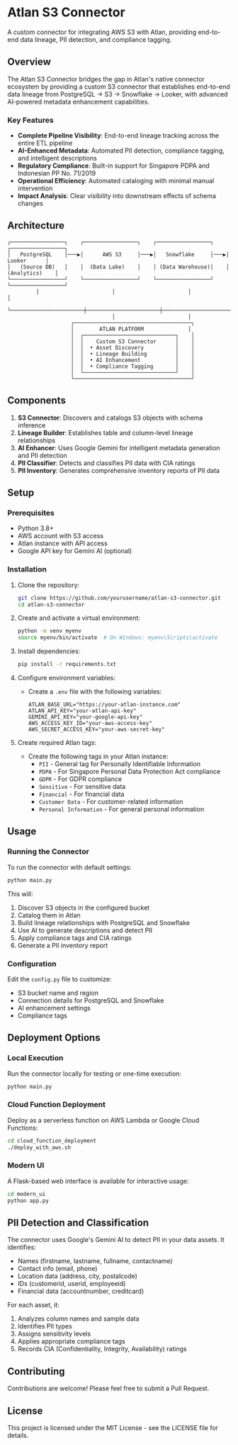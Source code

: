 # Atlan S3 Connector

A custom connector for integrating AWS S3 with Atlan, providing end-to-end data lineage, PII detection, and compliance tagging.

## Overview

The Atlan S3 Connector bridges the gap in Atlan's native connector ecosystem by providing a custom S3 connector that establishes end-to-end data lineage from PostgreSQL → S3 → Snowflake → Looker, with advanced AI-powered metadata enhancement capabilities.

### Key Features

- **Complete Pipeline Visibility**: End-to-end lineage tracking across the entire ETL pipeline
- **AI-Enhanced Metadata**: Automated PII detection, compliance tagging, and intelligent descriptions
- **Regulatory Compliance**: Built-in support for Singapore PDPA and Indonesian PP No. 71/2019
- **Operational Efficiency**: Automated cataloging with minimal manual intervention
- **Impact Analysis**: Clear visibility into downstream effects of schema changes

## Architecture

```
┌─────────────────┐    ┌─────────────────┐    ┌─────────────────┐    ┌─────────────────┐
│   PostgreSQL    │───▶│      AWS S3     │───▶│   Snowflake     │───▶│     Looker      │
│   (Source DB)   │    │  (Data Lake)    │    │ (Data Warehouse)│    │  (Analytics)    │
└─────────────────┘    └─────────────────┘    └─────────────────┘    └─────────────────┘
         │                       │                       │                       │
         └───────────────────────┼───────────────────────┼───────────────────────┘
                                 │                       │
                    ┌─────────────────────────────────────┐
                    │        ATLAN PLATFORM              │
                    │  ┌─────────────────────────────┐    │
                    │  │    Custom S3 Connector      │    │
                    │  │  • Asset Discovery          │    │
                    │  │  • Lineage Building         │    │
                    │  │  • AI Enhancement           │    │
                    │  │  • Compliance Tagging       │    │
                    │  └─────────────────────────────┘    │
                    └─────────────────────────────────────┘
```

## Components

1. **S3 Connector**: Discovers and catalogs S3 objects with schema inference
2. **Lineage Builder**: Establishes table and column-level lineage relationships
3. **AI Enhancer**: Uses Google Gemini for intelligent metadata generation and PII detection
4. **PII Classifier**: Detects and classifies PII data with CIA ratings
5. **PII Inventory**: Generates comprehensive inventory reports of PII data

## Setup

### Prerequisites

- Python 3.8+
- AWS account with S3 access
- Atlan instance with API access
- Google API key for Gemini AI (optional)

### Installation

1. Clone the repository:
   ```bash
   git clone https://github.com/yourusername/atlan-s3-connector.git
   cd atlan-s3-connector
   ```

2. Create and activate a virtual environment:
   ```bash
   python -m venv myenv
   source myenv/bin/activate  # On Windows: myenv\Scripts\activate
   ```

3. Install dependencies:
   ```bash
   pip install -r requirements.txt
   ```

4. Configure environment variables:
   - Create a `.env` file with the following variables:
     ```
     ATLAN_BASE_URL="https://your-atlan-instance.com"
     ATLAN_API_KEY="your-atlan-api-key"
     GEMINI_API_KEY="your-google-api-key"
     AWS_ACCESS_KEY_ID="your-aws-access-key"
     AWS_SECRET_ACCESS_KEY="your-aws-secret-key"
     ```

5. Create required Atlan tags:
   - Create the following tags in your Atlan instance:
     - `PII` - General tag for Personally Identifiable Information
     - `PDPA` - For Singapore Personal Data Protection Act compliance
     - `GDPR` - For GDPR compliance
     - `Sensitive` - For sensitive data
     - `Financial` - For financial data
     - `Customer Data` - For customer-related information
     - `Personal Information` - For general personal information

## Usage

### Running the Connector

To run the connector with default settings:

```bash
python main.py
```

This will:
1. Discover S3 objects in the configured bucket
2. Catalog them in Atlan
3. Build lineage relationships with PostgreSQL and Snowflake
4. Use AI to generate descriptions and detect PII
5. Apply compliance tags and CIA ratings
6. Generate a PII inventory report

### Configuration

Edit the `config.py` file to customize:

- S3 bucket name and region
- Connection details for PostgreSQL and Snowflake
- AI enhancement settings
- Compliance tags

## Deployment Options

### Local Execution

Run the connector locally for testing or one-time execution:

```bash
python main.py
```

### Cloud Function Deployment

Deploy as a serverless function on AWS Lambda or Google Cloud Functions:

```bash
cd cloud_function_deployment
./deploy_with_aws.sh
```

### Modern UI

A Flask-based web interface is available for interactive usage:

```bash
cd modern_ui
python app.py
```

## PII Detection and Classification

The connector uses Google's Gemini AI to detect PII in your data assets. It identifies:

- Names (firstname, lastname, fullname, contactname)
- Contact info (email, phone)
- Location data (address, city, postalcode)
- IDs (customerid, userid, employeeid)
- Financial data (accountnumber, creditcard)

For each asset, it:
1. Analyzes column names and sample data
2. Identifies PII types
3. Assigns sensitivity levels
4. Applies appropriate compliance tags
5. Records CIA (Confidentiality, Integrity, Availability) ratings

## Contributing

Contributions are welcome! Please feel free to submit a Pull Request.

## License

This project is licensed under the MIT License - see the LICENSE file for details.